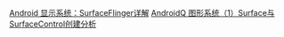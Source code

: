 [Android 显示系统：SurfaceFlinger详解](https://www.cnblogs.com/blogs-of-lxl/p/11272756.html)
[AndroidQ 图形系统（1）Surface与SurfaceControl创建分析](https://blog.csdn.net/qq_34211365/article/details/106354607)
